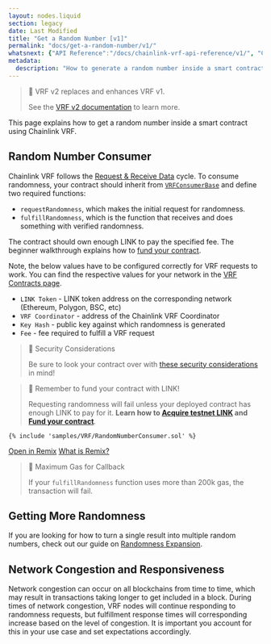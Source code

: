 ```yaml
---
layout: nodes.liquid
section: legacy
date: Last Modified
title: "Get a Random Number [v1]"
permalink: "docs/get-a-random-number/v1/"
whatsnext: {"API Reference":"/docs/chainlink-vrf-api-reference/v1/", "Contract Addresses":"/docs/vrf-contracts/v1/"}
metadata:
  description: "How to generate a random number inside a smart contract using Chainlink VRF."
---
```


> 🚧 VRF v2 replaces and enhances VRF v1.
>
> See the [VRF v2 documentation](/docs/vrf/v2/subscription/get-a-random-number/) to learn more.

This page explains how to get a random number inside a smart contract using Chainlink VRF.

## Random Number Consumer

Chainlink VRF follows the [Request & Receive Data](/docs/request-and-receive-data/) cycle. To consume randomness, your contract should inherit from <a href="https://github.com/smartcontractkit/chainlink/blob/master/contracts/src/v0.8/VRFConsumerBase.sol" target="_blank">`VRFConsumerBase`</a> and define two required functions:

- `requestRandomness`, which makes the initial request for randomness.
- `fulfillRandomness`, which is the function that receives and does something with verified randomness.

The contract should own enough LINK to pay the specified fee. The beginner walkthrough explains how to [fund your contract](/docs/fund-your-contract/).

Note, the below values have to be configured correctly for VRF requests to work. You can find the respective values for your network in the [VRF Contracts page](/docs/vrf-contracts/v1).
- `LINK Token` - LINK token address on the corresponding network (Ethereum, Polygon, BSC, etc)
- `VRF Coordinator` - address of the Chainlink VRF Coordinator
- `Key Hash` - public key against which randomness is generated
- `Fee` - fee required to fulfill a VRF request

> 🚧 Security Considerations
>
> Be sure to look your contract over with [these security considerations](/docs/vrf-security-considerations/v1) in mind!

> 🚧 Remember to fund your contract with LINK!
>
> Requesting randomness will fail unless your deployed contract has enough LINK to pay for it. **Learn how to [Acquire testnet LINK](/docs/acquire-link/) and [Fund your contract](/docs/fund-your-contract/)**.

```solidity Kovan
{% include 'samples/VRF/RandomNumberConsumer.sol' %}
```

<div class="remix-callout">
      <a href="https://remix.ethereum.org/#url=https://docs.chain.link/samples/VRF/RandomNumberConsumer.sol" target="_blank" >Open in Remix</a>
      <a href="/docs/conceptual-overview/#what-is-remix">What is Remix?</a>
</div>

> 🚧 Maximum Gas for Callback
>
> If your `fulfillRandomness` function uses more than 200k gas, the transaction will fail.

## Getting More Randomness

If you are looking for how to turn a single result into multiple random numbers, check out our guide on [Randomness Expansion](/docs/chainlink-vrf-best-practices/v1/#getting-multiple-random-numbers).

## Network Congestion and Responsiveness

Network congestion can occur on all blockchains from time to time, which may result in transactions taking longer to get included in a block. During times of network congestion, VRF nodes will continue responding to randomness requests, but fulfillment response times will corresponding increase based on the level of congestion. It is important you account for this in your use case and set expectations accordingly.
